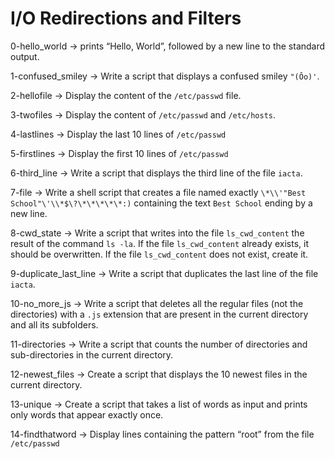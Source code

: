 # I/O Redirections and Filters

0-hello_world -> prints “Hello, World”, followed by a new line to the standard output.

1-confused_smiley -> Write a script that displays a confused smiley `"(Ôo)'`.

2-hellofile -> Display the content of the `/etc/passwd` file.

3-twofiles -> Display the content of `/etc/passwd` and `/etc/hosts`.

4-lastlines -> Display the last 10 lines of `/etc/passwd`

5-firstlines -> Display the first 10 lines of `/etc/passwd`

6-third_line -> Write a script that displays the third line of the file `iacta`.

7-file -> Write a shell script that creates a file named exactly `\*\\'"Best School"\'\\*$\?\*\*\*\*\*:)` containing the text `Best School` ending by a new line.

8-cwd_state -> Write a script that writes into the file `ls_cwd_content` the result of the command `ls -la`. If the file `ls_cwd_content` already exists, it should be overwritten. If the file `ls_cwd_content` does not exist, create it.

9-duplicate_last_line -> Write a script that duplicates the last line of the file `iacta`.

10-no_more_js -> Write a script that deletes all the regular files (not the directories) with a `.js` extension that are present in the current directory and all its subfolders.

11-directories -> Write a script that counts the number of directories and sub-directories in the current directory.

12-newest_files -> Create a script that displays the 10 newest files in the current directory.

13-unique -> Create a script that takes a list of words as input and prints only words that appear exactly once.

14-findthatword -> Display lines containing the pattern “root” from the file `/etc/passwd`
